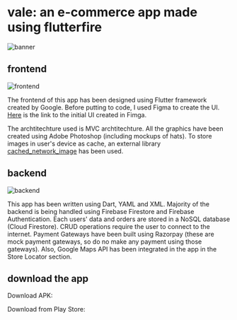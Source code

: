 # vale: an e-commerce app made using flutterfire

![banner](https://raw.githubusercontent.com/lightlessdays/img/main/vale/banner.png)


## frontend

![frontend](https://github.com/lightlessdays/img/blob/main/vale/Untitled%20design%20(3).png)

The frontend of this app has been designed using Flutter framework created by Google. Before putting to code, I used Figma to create the UI. [Here](https://www.figma.com/file/fq20K5oit1tj1NIdoQd738/Vale?node-id=0%3A1) is the link to the initial UI created in Fimga.

The archtitechture used is MVC archtitechture. All the graphics have been created using Adobe Photoshop (including mockups of hats). To store images in user's device as cache, an external library [cached_network_image](https://pub.dev/packages/cached_network_image) has been used. 

## backend

![backend](https://raw.githubusercontent.com/lightlessdays/img/main/Untitled%20design.jpg)

This app has been written using Dart, YAML and XML. Majority of the backend is being handled using Firebase Firestore and Firebase Authentication. Each users' data and orders are stored in a NoSQL database (Cloud Firestore). CRUD operations require the user to connect to the internet. Payment Gateways have been built using Razorpay (these are mock payment gateways, so do no make any payment using those gateways). Also, Google Maps API has been integrated in the app in the Store Locator section.

## download the app

Download APK:

Download from Play Store:
